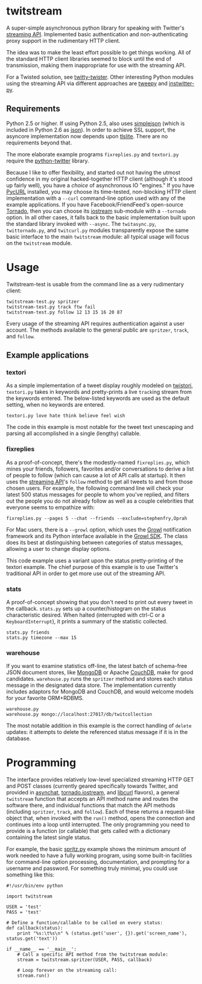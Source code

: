 # twitstream #

A super-simple asynchronous python library for speaking with Twitter's
[streaming API][]. Implemented basic authentication and non-authenticating
proxy support in the rudimentary HTTP client.

The idea was to make the least effort possible to get things working. All of
the standard HTTP client libraries seemed to block until the end of
transmission, making them inappropriate for use with the streaming API.

For a Twisted solution, see [twitty-twister][]. Other interesting Python
modules using the streaming API via different approaches are [tweepy][] and
[instwitter-py][].

[streaming API]: http://apiwiki.twitter.com/Streaming-API-Documentation
[twitty-twister]: http://github.com/dustin/twitty-twister
[tweepy]: http://github.com/joshthecoder/tweepy
[instwitter-py]: http://github.com/sovnarkom/instwitter-py

## Requirements ##

Python 2.5 or higher. If using Python 2.5, also uses [simplejson][] (which is
included in Python 2.6 as [json][]). In order to achieve SSL support, the 
asyncore implementation now depends upon [tlslite][]. 
There are no requirements beyond that.

The more elaborate example programs `fixreplies.py` and `textori.py` require
the [python-twitter][] library.

Because I like to offer flexibility, and started out not having the utmost
confidence in my original hacked-together HTTP client (although it's stood up
fairly well), you have a _choice_ of asynchronous IO "engines." If you have
[PycURL][] installed, you may choose its time-tested, non-blocking HTTP client
implementation with a `--curl` command-line option used with any of the
example applications. If you have Facebook/FriendFeed's open-source
[Tornado][], then you can choose its [iostream][] sub-module with a
`--tornado` option. In all other cases, it falls back to the basic
implementation built upon the standard library invoked with `--async`. The
`twitasync.py`, `twittornado.py`, and `twitcurl.py` modules transparently
expose the same basic interface to the main `twitstream` module: all typical
usage will focus on the `twitstream` module.

[simplejson]: http://pypi.python.org/pypi/simplejson/
[json]: http://docs.python.org/library/json.html
[tlslite]: http://pypi.python.org/pypi/tlslite
[python-twitter]: http://code.google.com/p/python-twitter/
[PycURL]: http://pycurl.sourceforge.net/
[Tornado]: http://www.tornadoweb.org/
[IOStream]: http://github.com/facebook/tornado/blob/master/tornado/iostream.py

# Usage #

Twitstream-test is usable from the command line as a very rudimentary client:

    twitstream-test.py spritzer
    twitstream-test.py track ftw fail
    twitstream-test.py follow 12 13 15 16 20 87

Every usage of the streaming API requires authentication against a user
account. The methods available to the general public are `spritzer`, `track`,
and `follow`.

## Example applications ##
### textori ###

As a simple implementation of a tweet display roughly modeled on [twistori][],
`textori.py` takes in keywords and pretty-prints a live `track`ing stream from
the keywords entered. The below-listed keywords are used as the default
setting, when no keywords are entered.

    textori.py love hate think believe feel wish

The code in this example is most notable for the tweet text unescaping and
parsing all accomplished in a single (lengthy) callable.

[twistori]: http://twistori.com/

### fixreplies ###

As a proof-of-concept, there's the modestly-named `fixreplies.py`, which mines
your friends, followers, favorites and/or conversations to derive a list of
people to follow (which can cause a lot of API calls at startup). It then uses
the [streaming API][]'s `follow` method to get all tweets to and from those
chosen users. For example, the following command line will check your latest
500 status messages for people to whom you've replied, and filters out the
people you do not already follow as well as a couple celebrities that everyone
seems to empathize with:

    fixreplies.py --pages 5 --chat --friends --exclude=stephenfry,Oprah

For Mac users, there is a `--growl` option, which uses the [Growl][]
notification framework and its Python interface available in the 
[Growl SDK][]. The class does its best at distinguishing between categories 
of status messages, allowing a user to change display options.

This code example uses a variant upon the status pretty-printing of the
textori example. The chief purpose of this example is to use Twitter's
traditional API in order to get more use out of the streaming API. 

[Growl]: http://growl.info/
[Growl SDK]: http://growl.info/downloads_developers.php

### stats ###

A proof-of-concept showing that you don't need to print out every tweet in the
callback. `stats.py` sets up a counter/histogram on the status characteristic
desired. When halted (interrupted with ctrl-C or a `KeyboardInterrupt`), it
prints a summary of the statistic collected.

    stats.py friends
    stats.py timezone --max 15

### warehouse ###

If you want to examine statistics off-line, the latest batch of schema-free
JSON document stores, like [MongoDB][] or Apache [CouchDB][], make for good
candidates. `warehouse.py` runs the `spritzer` method and stores each status
message in the designated data store. The implementation currently includes
adaptors for MongoDB and CouchDB, and would welcome models for your favorite
ORM+RDBMS.

    warehouse.py
    warehouse.py mongo://localhost:27017/db/twitcollection

The most notable addition in this example is the correct handling of `delete`
updates: it attempts to delete the referenced status message if it is in the
database.

[MongoDB]: http://www.mongodb.org/
[CouchDB]: http://couchdb.apache.org/

# Programming #

The interface provides relatively low-level specialized streaming HTTP GET and
POST classes (currently geared specifically towards Twitter, and provided in
[asynchat][], [tornado.iostream][], and [libcurl][] flavors), a general
`twitstream` function that accepts an API method name and routes the software
there, and individual functions that match the API methods (including
`spritzer`, `track`, and `follow`). Each of these returns a request-like
object that, when invoked with the `run()` method, opens the connection and
continues into a loop until interrupted. The only programming you need to
provide is a function (or callable) that gets called with a dictionary
containing the latest single status.

[asynchat]: http://docs.python.org/library/asynchat.html
[libcurl]: http://curl.haxx.se/libcurl/
[tornado.iostream]: http://github.com/facebook/tornado/blob/master/tornado/iostream.py

For example, the basic
[spritz.py](http://github.com/atl/twitstream/blob/master/spritz.py) example
shows the minimum amount of work needed to have a fully working program, using
some built-in facilities for command-line option processing, documentation,
and prompting for a username and password. For something truly minimal, you
could use something like this:

    #!/usr/bin/env python
    
    import twitstream
    
    USER = 'test'
    PASS = 'test'
    
    # Define a function/callable to be called on every status:
    def callback(status):
        print "%s:\t%s\n" % (status.get('user', {}).get('screen_name'), status.get('text'))
    
    if __name__ == '__main__':
        # Call a specific API method from the twitstream module: 
        stream = twitstream.spritzer(USER, PASS, callback)
        
        # Loop forever on the streaming call:
        stream.run()
